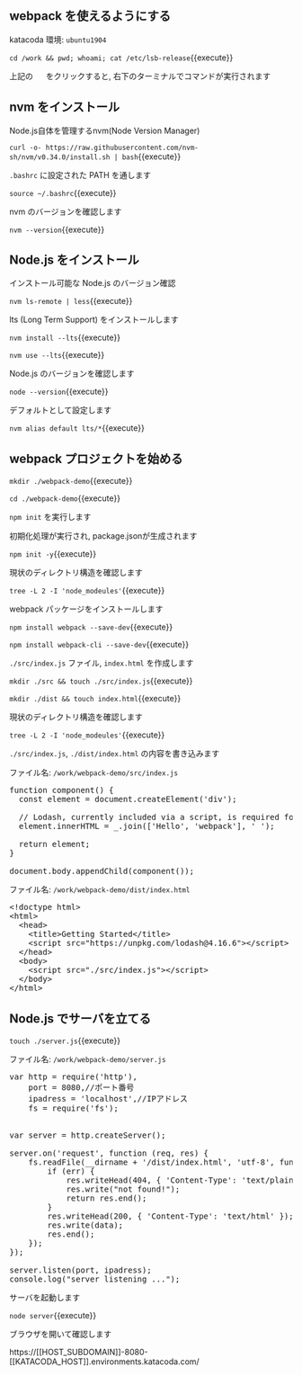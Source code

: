 ## webpack を使えるようにする

katacoda 環境: `ubuntu1904`

`cd /work && pwd; whoami; cat /etc/lsb-release`{{execute}}

上記の <img src='https://i.gyazo.com/b1360ae66c0324fa407acb121d67ad48.png' width=15px> をクリックすると, 右下のターミナルでコマンドが実行されます

## nvm をインストール

Node.js自体を管理するnvm(Node Version Manager)

`curl -o- https://raw.githubusercontent.com/nvm-sh/nvm/v0.34.0/install.sh | bash`{{execute}}

`.bashrc` に設定された PATH を通します

`source ~/.bashrc`{{execute}}

nvm のバージョンを確認します

`nvm --version`{{execute}}

## Node.js をインストール

インストール可能な Node.js のバージョン確認

`nvm ls-remote | less`{{execute}}

lts (Long Term Support) をインストールします

`nvm install --lts`{{execute}}

`nvm use --lts`{{execute}}

Node.js のバージョンを確認します

`node --version`{{execute}}

デフォルトとして設定します

`nvm alias default lts/*`{{execute}}

## webpack プロジェクトを始める

`mkdir ./webpack-demo`{{execute}}

`cd ./webpack-demo`{{execute}}

`npm init` を実行します

初期化処理が実行され, package.jsonが生成されます

`npm init -y`{{execute}}

現状のディレクトリ構造を確認します

`tree -L 2 -I 'node_modeules'`{{execute}}

webpack パッケージをインストールします

`npm install webpack --save-dev`{{execute}}

`npm install webpack-cli --save-dev`{{execute}}

`./src/index.js` ファイル, `index.html` を作成します

`mkdir ./src && touch ./src/index.js`{{execute}}

`mkdir ./dist && touch index.html`{{execute}}

現状のディレクトリ構造を確認します

`tree -L 2 -I 'node_modeules'`{{execute}}

`./src/index.js`, `./dist/index.html` の内容を書き込みます

ファイル名: `/work/webpack-demo/src/index.js`

<pre class="file" data-filename="/work/webpack-demo/src/index.js" data-target="replace">
function component() {
  const element = document.createElement('div');

  // Lodash, currently included via a script, is required for this line to work
  element.innerHTML = _.join(['Hello', 'webpack'], ' ');

  return element;
}

document.body.appendChild(component());
</pre>

ファイル名: `/work/webpack-demo/dist/index.html`

<pre class="file" data-filename="/work/webpack-demo/dist/index.html" data-target="replace">
&lt;!doctype html&gt;
&lt;html&gt;
  &lt;head&gt;
    &lt;title&gt;Getting Started&lt;/title&gt;
    &lt;script src="https://unpkg.com/lodash@4.16.6"&gt;&lt;/script&gt;
  &lt;/head&gt;
  &lt;body&gt;
    &lt;script src="./src/index.js"&gt;&lt;/script&gt;
  &lt;/body&gt;
&lt;/html&gt;
</pre>

## Node.js でサーバを立てる

`touch ./server.js`{{execute}}

ファイル名: `/work/webpack-demo/server.js`

<pre class="file" data-filename="/work/webpack-demo/server.js" data-target="replace">
var http = require('http'),
    port = 8080,//ポート番号
    ipadress = 'localhost',//IPアドレス
    fs = require('fs');


var server = http.createServer();

server.on('request', function (req, res) {
    fs.readFile(__dirname + '/dist/index.html', 'utf-8', function (err, data) {
        if (err) {
            res.writeHead(404, { 'Content-Type': 'text/plain' });
            res.write("not found!");
            return res.end();
        }
        res.writeHead(200, { 'Content-Type': 'text/html' });
        res.write(data);
        res.end();
    });
});

server.listen(port, ipadress);
console.log("server listening ...");
</pre>

サーバを起動します

`node server`{{execute}}

ブラウザを開いて確認します

https://[[HOST_SUBDOMAIN]]-8080-[[KATACODA_HOST]].environments.katacoda.com/
